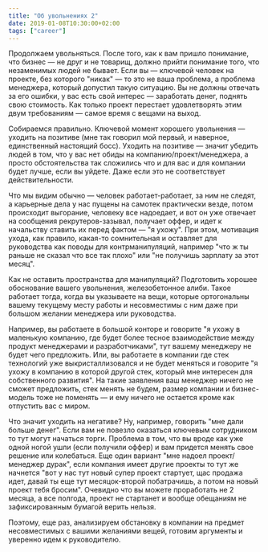 ```yaml
---
title: "Об увольнениях 2"
date: 2019-01-08T10:30:00+02:00
tags: ["career"]
---
```


Продолжаем увольняться. После того, как к вам пришло понимание, что бизнес — не друг и не товарищ, должно прийти понимание того, что незаменимых людей не бывает. Если вы — ключевой человек на проекте, без которого "никак" — то это не ваша проблема, а проблема менеджера, который допустил такую ситуацию. Вы не должны отвечать за его ошибки, у вас есть свой интерес — заработать денег, поднять свою стоимость. Как только проект перестает удовлетворять этим двум требованиям — самое время с вещами на выход.

Собираемся правильно. Ключевой момент хорошего увольнения — уходить на позитиве (мне так говорил мой первый, и наверное, единственный настоящий босс). Уходить на позитиве — значит убедить людей в том, что у вас нет обиды на компанию/проект/менеджера, а просто обстоятельства так сложились что и для вас и для компании будет лучше, если вы уйдете. Даже если это не соответствует действительности. 

Что мы видим обычно — человек работает-работает, за ним не следят, а карьерные дела у нас пущены на самотек практически везде, потом происходит выгорание, человеку все надоедает, и вот он уже отвечает на сообщения рекрутеров-зазывал, получает оффер, и идет к начальству ставить их перед фактом — "я ухожу". При этом, мотивация ухода, как правило, какая-то сомнительная и оставляет для руководства как поводы для контрманипуляций, например "что ж ты раньше не сказал что все так плохо" или "не получишь  зарплату за этот месяц". 

Как не оставить пространства для манипуляций? Подготовить хорошее обоснование вашего увольнения, железобетонное алиби. Такое работает тогда, когда вы указываете на вещи, которые ортогональны вашему текущему месту работы и несовместимы с ним даже при большом желании менеджера или руководства. 

Например, вы работаете в большой конторе и говорите "я ухожу в маленькую компанию, где будет более тесное взаимодействие между продукт менеджерами и разработчиками", тут вашему менеджеру не будет чего предложить. Или, вы работаете в компании где стек технологий уже выкристаллизовался и не будет меняться и говорите "я ухожу в компанию в которой другой стек, который мне интересен для собственного развития". На такие заявления ваш менеджер ничего не сможет предложить, стек менять не будем, размер компании и бизнес-модель тоже не поменять — и ему ничего не остается кроме как отпустить вас с миром.

Что значит уходить на негативе? Ну, например, говорить "мне дали больше денег". Если вам не повезло оказаться ключевым сотрудником то тут могут начаться торги. Проблема в том, что вы вроде как уже одной ногой ушли (если получили оффер) и вам придется менять свое решение или колебаться. Еще один вариант "мне надоел проект/менеджер дурак", если компания имеет другие проекты то тут же начнется "вот у нас тут новый супер проект стартует, щас продажа идет, давай ты еще тут месяцок-второй побатрачишь, а потом на новый проект тебя бросим". Очевидно что вы можете проработать не 2 месяца, а все полгода, проект не стартанет и вообще обещаниям не зафиксированным бумагой верить нельзя. 

Поэтому, еще раз, анализируем обстановку в компании на предмет несовместимых с вашими желаниями вещей, готовим аргументы и уверенно идем к руководителю.